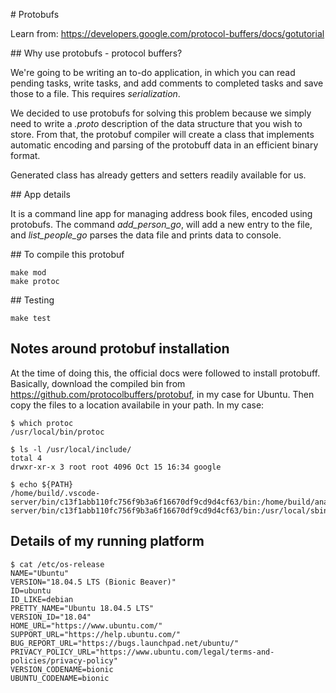 # Protobufs

Learn from: https://developers.google.com/protocol-buffers/docs/gotutorial

## Why use protobufs - protocol buffers?

We're going to be writing an to-do application, in which you can read pending tasks, write tasks, and add comments to completed tasks and save those to a file. This requires *serialization*.

We decided to use protobufs for solving this problem because we simply need to write a *.proto* description of the data structure that you wish to store. From that, the protobuf compiler will create a class that implements automatic encoding and parsing of the protobuff data in an efficient binary format.

Generated class has already getters and setters readily available for us.


## App details

It is a command line app for managing address book files, encoded using protobufs. The command *add_person_go*, will add a new entry to the file, and *list_people_go* parses the data file and prints data to console.

## To compile this protobuf

```
make mod
make protoc
```

## Testing

```
make test
```


## Notes around protobuf installation

At the time of doing this, the official docs were followed to install protobuff. Basically, download the compiled bin from https://github.com/protocolbuffers/protobuf, in my case for Ubuntu. Then copy the files to a location availabile in your path. In my case:

```
$ which protoc
/usr/local/bin/protoc
```

```
$ ls -l /usr/local/include/
total 4
drwxr-xr-x 3 root root 4096 Oct 15 16:34 google
```

```
$ echo ${PATH}
/home/build/.vscode-server/bin/c13f1abb110fc756f9b3a6f16670df9cd9d4cf63/bin:/home/build/anaconda3/bin:/home/build/anaconda3/condabin:/home/build/.vscode-server/bin/c13f1abb110fc756f9b3a6f16670df9cd9d4cf63/bin:/usr/local/sbin:/usr/local/bin:/usr/sbin:/usr/bin:/sbin:/bin:/usr/games:/usr/local/games:/snap/bin:/usr/local/go/bin:/home/build/go/bin:/usr/local/go/bin:/home/build/go/bin
```

## Details of my running platform

```
$ cat /etc/os-release 
NAME="Ubuntu"
VERSION="18.04.5 LTS (Bionic Beaver)"
ID=ubuntu
ID_LIKE=debian
PRETTY_NAME="Ubuntu 18.04.5 LTS"
VERSION_ID="18.04"
HOME_URL="https://www.ubuntu.com/"
SUPPORT_URL="https://help.ubuntu.com/"
BUG_REPORT_URL="https://bugs.launchpad.net/ubuntu/"
PRIVACY_POLICY_URL="https://www.ubuntu.com/legal/terms-and-policies/privacy-policy"
VERSION_CODENAME=bionic
UBUNTU_CODENAME=bionic
```